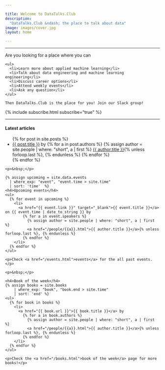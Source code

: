 ```yaml
---

title: Welcome to DataTalks.Club
description:
  "DataTalks.Club &ndash; the place to talk about data"
image: images/cover.jpg
layout: home

---
```


<hr />

<div class="row mt-5 my-3">
  <div class="col-md-6 offset-md-4">
    Are you looking for a place where you can

    <ul>
      <li>Learn more about applied machine learning</li>
      <li>Talk about data engineering and machine learning engineering</li>
      <li>Discuss career options</li>
      <li>Attend weekly events</li>
      <li>Ask any question</li>
    </ul>

    Then DataTalks.Club is the place for you! Join our Slack group!
  </div>
</div>

<div class="row">
  <div class="col">
    {% include subscribe.html subscribe="true" %}
  </div>
</div>

<hr />

<div class="row my-5">
  <div class="col-md-8 offset-md-3">
    <h4>Latest articles</h4>
    <ul>
      {% for post in site.posts %}
        <li>
          <a href="{{ post.url }}">{{ post.title }}</a> by
            {% for a in post.authors %}
              {% assign author = site.people | where: "short", a | first %}
              <a href="/people/{{a}}.html">{{ author.title }}</a>{% unless forloop.last %}, {% endunless %}
            {% endfor %}
        </li>
      {% endfor %}
    </ul>
      
    <p>&nbsp;</p>

    {% assign upcoming = site.data.events
      | where_exp: "event", "event.time > site.time"
      | sort: 'time'  %}
    <h4>Upcoming events</h4>
    <ul>
      {% for event in upcoming %}
        <li>
          <a href="{{ event.link }}" target="_blank">{{ event.title }}</a> on {{ event.time | date_to_string }} by
            {% for a in event.speakers %}
              {% assign author = site.people | where: "short", a | first  %}
              <a href="/people/{{a}}.html">{{ author.title }}</a>{% unless forloop.last %}, {% endunless %}
            {% endfor %}
        </li>
      {% endfor %}
    </ul>

    <p>Check <a href="/events.html">events</a> for the all past events.</p>

    <p>&nbsp;</p>

    <h4>Book of the week</h4>
    {% assign books = site.books 
        | where_exp: "book", "book.end > site.time"
        | sort: 'end' %}
    <ul>
      {% for book in books %}
        <li>
          <a href="{{ book.url }}">{{ book.title }}</a> by
            {% for a in book.authors %}
              {% assign author = site.people | where: "short", a | first  %}
              <a href="/people/{{a}}.html">{{ author.title }}</a>{% unless forloop.last %}, {% endunless %}
            {% endfor %}
        </li>
      {% endfor %}
    </ul>

    <p>Check the <a href="/books.html">book of the week</a> page for more books!</p>
  </div>
</div>

